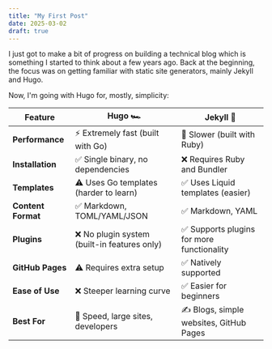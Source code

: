 ```yaml
---
title: "My First Post"
date: 2025-03-02
draft: true
---
```


I just got to make a bit of progress on building a technical blog which is something I started to think about a few years ago. Back at the beginning, the focus was on getting familiar with static site generators, mainly Jekyll and Hugo.

Now, I'm going with Hugo for, mostly, simplicity:

| Feature            | Hugo 🏎️                                    | Jekyll 📝                                 |
|--------------------|---------------------------------------------|-------------------------------------------|
| **Performance**    | ⚡ Extremely fast (built with Go)            | 🚶 Slower (built with Ruby)               |
| **Installation**   | ✅ Single binary, no dependencies            | ❌ Requires Ruby and Bundler               |
| **Templates**      | ⚠️ Uses Go templates (harder to learn)      | ✅ Uses Liquid templates (easier)          |
| **Content Format** | ✅ Markdown, TOML/YAML/JSON                  | ✅ Markdown, YAML                          |
| **Plugins**        | ❌ No plugin system (built-in features only) | ✅ Supports plugins for more functionality |
| **GitHub Pages**   | ⚠️ Requires extra setup                     | ✅ Natively supported                      |
| **Ease of Use**    | ❌ Steeper learning curve                    | ✅ Easier for beginners                    |
| **Best For**       | 🚀 Speed, large sites, developers           | ✍️ Blogs, simple websites, GitHub Pages   |
